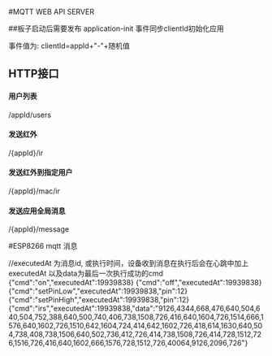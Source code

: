 #MQTT WEB API SERVER

##板子启动后需要发布 application-init 事件同步clientId初始化应用

事件值为: clientId=appId+"-"+随机值


## HTTP接口

#### 用户列表
/appId/users

#### 发送红外
/{appId}/ir

#### 发送红外到指定用户
/{appId}/mac/ir

#### 发送应用全局消息
/{appId}/message

#ESP8266 mqtt 消息

//executedAt 为消息id, 或执行时间，设备收到消息在执行后会在心跳中加上executedAt  以及data为最后一次执行成功的cmd
{"cmd":"on","executedAt":19939838}
{"cmd":"off","executedAt":19939838}
{"cmd":"setPinLow","executedAt":19939838,"pin":12}
{"cmd":"setPinHigh","executedAt":19939838,"pin":12}
{"cmd":"irs","executedAt":19939838,"data":"9126,4344,668,476,640,504,640,504,752,388,640,500,740,406,738,1508,726,416,640,1604,726,1514,666,1576,640,1602,726,1510,642,1604,724,414,642,1602,726,418,614,1630,640,504,738,408,738,1506,640,502,736,412,726,414,738,1508,726,414,728,1512,726,1516,726,416,640,1602,666,1576,728,1512,726,40064,9126,2096,726"}